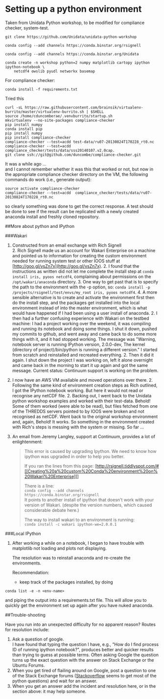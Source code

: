 
# Setting up a python environment

Taken from Unidata Python workshop, to be modified for compliance checker, system-test.

```
git clone https://github.com/Unidata/unidata-python-workshop

conda config --add channels https://conda.binstar.org/rsignell

conda config --add channels https://conda.binstar.org/Unidata

conda create -n workshop python=2 numpy matplotlib cartopy ipython ipython-notebook \
    netcdf4 owslib pyudl networkx basemap

```

For compliance checker:

`conda install -f requirements.txt`


Tried this
```
curl -sL https://raw.githubusercontent.com/brainsik/virtualenv-burrito/master/virtualenv-burrito.sh | $SHELL
source /home/cduncomberae/.venvburrito/startup.sh
mkvirtualenv --no-site-packages compliance-checker
pip install numpy
conda install pip
pip install numpy
pip install compliance-checker
compliance-checker --test=acdd test-data/ru07-20130824T170228_rt0.nc
compliance-checker --test=acdd compliance_checker/tests/data/sss20140107.v2.0cap.
git clone ssh://git@github.com/duncombe/compliance-checker.git
```

It was a while ago ...   
and I cannot remember whether it was this that worked or not, but now in the appropriate compliance checker directory on the VM, the following commands do work (i.e., generate output):

``` 
source activate compliance-checker
compliance-checker --test=acdd  compliance_checker/tests/data/ru07-20130824T170228_rt0.nc
```

so clearly something was done to get the correct response. A test should be done to see if the result can be replicated with a newly created anaconda install and freshly cloned repository. 


##More about python and IPython 

###Wakari
1. Constructed from an email exchange with Rich Signell   
    2.  Rich Signell made us an account for Wakari Enterprise on a machine and pointed us to information for creating the custom environment needed for running system test or other IOOS stuff at [http://goo.gl/vsZn7x](http://goo.gl/vsZn7x).
    2.  I found that the instructions as written did not let me complete the install step at `conda install iris, pyoos netcdf4`, complaining about permissions on the `/opt/wakari/anaconda` directory. 
        3.  One way to get past that is to specify the path to the environment with the -p option, so: `conda install -p /projects/rsignell/test/envs/my_root iris, pyoos netcdf4`. 
        4.  A more sensible alternative is to create and activate the environment first then do the install step, and the packages get installed into the local environment instead of into the master environment, which is what would have happened if I had been using a user install of anaconda. 
    2. I then had a further confusing experience with Wakari on the testbed machine: I had a project working over the weekend, it was compiling and running its notebook and doing some things. I shut it down, pushed my commits to github, and went away and came back to do some more things with it, and it had stopped working. The message was "Warning, notebook server is running IPython version, 2.0.0-dev, The kernel (directory of project)/bin/python is running a different version."  I started from scratch and reinstalled and recreated everything. 
    2. Then it did it again. I shut down the project I was working on, left it alone overnight and came back in the morning to start it up again and got the same message. Current status: Continuum support is working on the problem.    
1.  I now have an AWS VM available and moved operations over there.
    2.  Following the same kind of environment creation steps as Rich outlined, I got the IPython notebook working. But here it would not read or recognise any netCDF file. 
    2.  Backing out, I went back to the Unidata python workshop examples and worked with their test-data. Behold! Some of them worked (were able to be read), but files fetched from one of the THREDDS servers pointed to by IOOS were broken and not recognised as netCDF. Went back to the original workshop environment and, again, Behold! It works. So something in the environment created with Rich's steps is messing with the system or missing. So far ...   
1.  An email from Jeremy Langley, support at Continuum, provides a lot of enlightenment: 

    > This error is caused by upgrading Ipython.  We need to know how ipython was upgraded in order to help you better.
    >
    > If you ran the lines from this page:
    > [http://rsignell.tiddlyspot.com/#[[Creating%20a%20custom%20Conda%20environment%20on%20Wakari%20Enterprise]]]
    > 
    > There is a line:    
    > `conda config --add channels https://conda.binstar.org/rsignell`    
    > It points to another install of ipython that doesn't work with your version of Wakari.  (despite the version numbers, which caused considerable debate here.)
    > 
    > The way to install wakari to an environment is running:    
    > `conda install -c wakari ipython-we=2.0.0.1`    
    > 

###Local IPython

1. After working a while on a notebook, I began to have trouble with 
matplotlib not loading and plots not displaying. 

    The resolution was to reinstall anaconda and re-create the  environments. 

    Recommendation: 
    - keep track of the packages installed, by doing 
```
conda list -e -n <env-name> 
```

and piping the output into a requirements.txt file. This will allow you to
quickly get the environment set up again after you have nuked anaconda.



##Trouble-shooting

Have you run into an unexpected difficulty for no apparent reason? Routes for resolution include:

1. Ask a question of google.    
    I have found that typing the question I have, e.g., "How do I find process ID of running ipython notebook?", 
produces better and quicker results than trying to guess at possible terms.
Often asking Google the question turns up the exact question with the answer on
Stack Exchange or the Ubuntu Forums.
2. When you get tired of flailing around on Google, post a question to 
one of the Stack Exchange forums
([Stackoverflow](http://stackoverflow.com/questions/tagged/python) seems to get most of the 
python questions) and wait for an answer.
3. When you get an answer add the incident and resolution here, or in the section above: it may help someone.




<!-- vim: se nowrap tw=0 : -->


